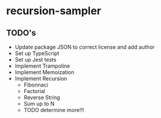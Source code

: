 # recursion-sampler
## TODO's
* Update package JSON to correct license and add author
* Set up TypeScript
* Set up Jest tests
* Implement Trampoline
* Implement Memoization
* Implement Recursion
  * Fibonnaci
  * Factorial
  * Reverse String
  * Sum up to N
  * TODO determine more!!!